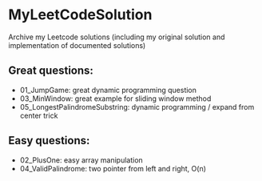 # MyLeetCodeSolution
Archive my Leetcode solutions (including my original solution and implementation of documented solutions)

## Great questions:

* 01_JumpGame: great dynamic programming question
* 03_MinWindow: great example for sliding window method
* 05_LongestPalindromeSubstring: dynamic programming / expand from center trick 

## Easy questions:

* 02_PlusOne: easy array manipulation
* 04_ValidPalindrome: two pointer from left and right, O(n)
